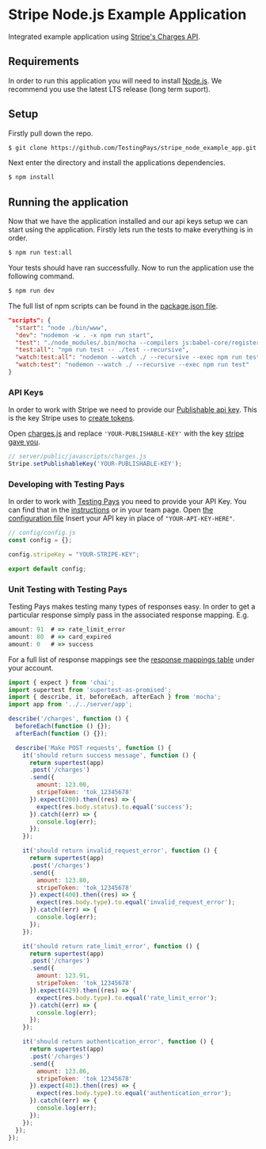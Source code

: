 # Stripe Node.js Example Application

Integrated example application using [Stripe's Charges API](https://stripe.com/docs/api#create_charge).

## Requirements

In order to run this application you will need to install [Node.js](https://nodejs.org/en/). We recommend you use the latest LTS release (long term suport).


## Setup

Firstly pull down the repo.

```bash
$ git clone https://github.com/TestingPays/stripe_node_example_app.git
```

Next enter the directory and install the applications dependencies.

```bash
$ npm install
```

## Running the application

Now that we have the application installed and our api keys setup we can start using the application. Firstly lets run the tests to make everything is in order.

```bash
$ npm run test:all
```

Your tests should have ran successfully. Now to run the application use the following command.

```bash
$ npm run dev
```

The full list of npm scripts can be found in the [package.json file](package.json).

```json
"scripts": {
  "start": "node ./bin/www",
  "dev": "nodemon -w . -x npm run start",
  "test": "./node_modules/.bin/mocha --compilers js:babel-core/register",
  "test:all": "npm run test -- ./test --recursive",
  "watch:test:all": "nodemon --watch ./ --recursive --exec npm run test:all",
  "watch:test": "nodemon --watch ./ --recursive --exec npm run test"
}
```

### API Keys

In order to work with Stripe we need to provide our [Publishable api key](https://stripe.com/docs/dashboard#api-keys). This is the key Stripe uses to [create tokens](https://stripe.com/docs/api#create_card_token).

Open [charges.js](server/public/javascripts/charges.js) and replace `'YOUR-PUBLISHABLE-KEY'` with the key [stripe gave you](https://support.stripe.com/questions/where-do-i-find-my-api-keys).

```js
// server/public/javascripts/charges.js
Stripe.setPublishableKey('YOUR-PUBLISHABLE-KEY');
```
### Developing with Testing Pays

In order to work with [Testing Pays](http://www.testingpays.com) you need to provide your API Key. You can find that in the [instructions](https://admin.testingpays.com/) or in your team page. Open [the configuration file](config/config.js) Insert your API key in place of `"YOUR-API-KEY-HERE"`.

```js
// config/config.js
const config = {};

config.stripeKey = "YOUR-STRIPE-KEY";

export default config;
```

### Unit Testing with Testing Pays

Testing Pays makes testing many types of responses easy. In order to get a particular response simply pass in the associated response mapping. E.g.

```js
amount: 91  # => rate_limit_error
amount: 80  # => card_expired
amount: 0   # => success
```

For a full list of response mappings see the [response mappings table](https://admin.testingpays.com/) under your account.

```js
import { expect } from 'chai';
import supertest from 'supertest-as-promised';
import { describe, it, beforeEach, afterEach } from 'mocha';
import app from '../../server/app';

describe('/charges', function () {
  beforeEach(function () {});
  afterEach(function () {});

  describe('Make POST requests', function () {
    it('should return success message', function () {
      return supertest(app)
      .post('/charges')
      .send({
        amount: 123.00,
        stripeToken: 'tok_12345678'
      }).expect(200).then((res) => {
        expect(res.body.status).to.equal('success');
      }).catch((err) => {
        console.log(err);
      });
    });

    it('should return invalid_request_error', function () {
      return supertest(app)
      .post('/charges')
      .send({
        amount: 123.80,
        stripeToken: 'tok_12345678'
      }).expect(400).then((res) => {
        expect(res.body.type).to.equal('invalid_request_error');
      }).catch((err) => {
        console.log(err);
      });
    });

    it('should return rate_limit_error', function () {
      return supertest(app)
      .post('/charges')
      .send({
        amount: 123.91,
        stripeToken: 'tok_12345678'
      }).expect(429).then((res) => {
        expect(res.body.type).to.equal('rate_limit_error');
      }).catch((err) => {
        console.log(err);
      });
    });

    it('should return authentication_error', function () {
      return supertest(app)
      .post('/charges')
      .send({
        amount: 123.86,
        stripeToken: 'tok_12345678'
      }).expect(401).then((res) => {
        expect(res.body.type).to.equal('authentication_error');
      }).catch((err) => {
        console.log(err);
      });
    });
  });
});
```
